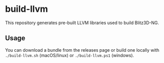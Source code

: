 # build-llvm

This repository generates pre-built LLVM libraries used to build Blitz3D-NG.

## Usage

You can download a bundle from the releases page or build one locally with `./build-llvm.sh` (macOS/linux) or `./build-llvm.ps1` (windows).
